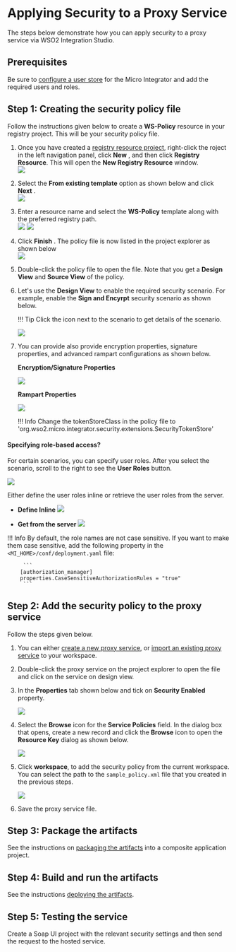 # Applying Security to a Proxy Service

The steps below demonstrate how you can apply security to a proxy service via WSO2 Integration Studio.

## Prerequisites

Be sure to [configure a user store](../../../setup/user_stores/setting_up_ro_ldap) for the Micro Integrator and add the required users and roles.

## Step 1: Creating the security policy file

Follow the instructions given below to create a **WS-Policy** resource in your registry project. This will be your security policy file.

1.  Once you have created a [registry resource project](../../creating-projects/#registry-resource-project), right-click the roject in the left navigation panel, click **New** , and then click **Registry Resource**. This will open the **New Registry Resource** window.  
    ![](../../assets/img/apply-security/119130870/119130887.png)
2.  Select the **From existing template** option as shown below and
    click **Next** .  
    ![](../../assets/img/apply-security/119130870/119130886.png)
3.  Enter a resource name and select the **WS-Policy** template along
    with the preferred registry path.  
    ![](../../assets/img/apply-security/119130870/119130885.png)
    ![](../../assets/img/apply-security/119130870/119130884.png)
4.  Click **Finish** . The policy file is now listed in the project
    explorer as shown below  
    ![](../../assets/img/apply-security/119130870/119130883.png)
      
5.  Double-click the policy file to open the file. Note that you get a
    **Design View** and **Source View** of the policy.

6.  Let's use the **Design View** to enable the required security scenario. For example, enable the **Sign and Encyrpt** security scenario as shown below.

    !!! Tip
        Click the icon next to the scenario to get details of the scenario.
    
    ![](../../assets/img/apply-security/119130870/119130882.png)

7.  You can provide also provide encryption properties, signature properties, and advanced rampart configurations as shown below.

    **Encryption/Signature Properties**

    ![](../../assets/img/apply-security/119130870/119130890.png)

    **Rampart Properties**

    ![](../../assets/img/apply-security/119130870/119130889.png)
    
    !!! Info 
        Change the tokenStoreClass in the policy file to 'org.wso2.micro.integrator.security.extensions.SecurityTokenStore'

#### Specifying role-based access?

For certain scenarios, you can specify user roles. After you select the
scenario, scroll to the right to see the **User Roles** button.

![](../../assets/img/apply-security/119130870/119130874.png)

Either define the user roles inline or retrieve the user roles from the server.

-   **Define Inline**
    ![](../../assets/img/apply-security/119130870/119130872.png)

-   **Get from the server**
    ![](../../assets/img/apply-security/119130870/119130871.png)

!!! Info
    By default, the role names are not case sensitive. If you want to make them case sensitive, add the following property in the `<MI_HOME>/conf/deployment.yaml` file:
             
         ```
        [authorization_manager]
        properties.CaseSensitiveAuthorizationRules = "true"
         ```

## Step 2: Add the security policy to the proxy service

Follow the steps given below.

1.  You can either [create a new proxy service](../../develop/creating-artifacts/creating-a-proxy-service), or [import an existing proxy service](../../develop/importing-artifacts) to your workspace.
2.  Double-click the proxy service on the project explorer to open the
    file and click on the service on design view.
3.  In the **Properties** tab shown below and tick on **Security
    Enabled** property.  

    ![](../../assets/img/apply-security/119130870/119130879.png)

4.  Select the **Browse** icon for the **Service Policies** field. In
    the dialog box that opens, create a new record and click the
    **Browse** icon to open the **Resource Key** dialog as shown
    below.  

    ![](../../assets/img/apply-security/119130870/119130877.png)

5.  Click **workspace**, to add the security policy from the current
    workspace. You can select the path to the
    `sample_policy.xml` file that you created in the
    previous steps.  

    ![](../../assets/img/apply-security/119130870/119130876.png)

6.  Save the proxy service file.

## Step 3: Package the artifacts

See the instructions on [packaging the artifacts](../../../develop/packaging-artifacts) into a composite application project.

## Step 4: Build and run the artifacts

See the instructions [deploying the artifacts](../../../develop/deploy-and-run).

## Step 5: Testing the service

Create a Soap UI project with the relevant security settings and then send the request to the hosted service.
